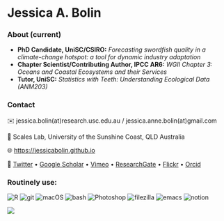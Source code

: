 
 # Jessica A. Bolin  

### About (current)

- **PhD Candidate, UniSC/CSIRO:** _Forecasting swordfish quality in a climate-change hotspot: a tool for dynamic industry adaptation_
- **Chapter Scientist/Contributing Author, IPCC AR6:** _WGII Chapter 3: Oceans and Coastal Ecosystems and their Services_
- **Tutor, UniSC:** _Statistics with Teeth: Understanding Ecological Data (ANM203)_

### Contact

✉️ jessica.bolin(at)research.usc.edu.au / jessica.anne.bolin(at)gmail.com

📍 Scales Lab, University of the Sunshine Coast, QLD Australia

🌐 https://jessicabolin.github.io

🤝 [Twitter](http://www.twitter.com/jessieabolin) • [Google Scholar](https://scholar.google.com.au/citations?user=ahZht6IAAAAJ&hl=en) • [Vimeo](https://vimeo.com/jessicabolin) • [ResearchGate](https://www.researchgate.net/profile/Jessica-Bolin-3) • [Flickr](https://www.flickr.com/photos/197049277@N08/) • [Orcid](https://orcid.org/0000-0002-9868-7511) 

### Routinely use:
![R](https://img.shields.io/badge/R-000000?style=for-the-badge&logo=R&logoColor=white)
![git](https://img.shields.io/badge/git-000000?style=for-the-badge&logo=git&logoColor=white)
![macOS](https://img.shields.io/badge/macOS-000000?style=for-the-badge&logo=apple&logoColor=white)
![bash](https://img.shields.io/badge/zsh-000000?style=for-the-badge&logo=gnubash&logoColor=white)
![Photoshop](https://img.shields.io/badge/Illustrator-000000?style=for-the-badge&logo=Adobe%20Illustrator&logoColor=white)
![filezilla](https://img.shields.io/badge/Filezilla-000000?style=for-the-badge&logo=filezilla&logoColor=white)
![emacs](https://img.shields.io/badge/emacs-000000?style=for-the-badge&logo=gnuemacs&logoColor=white)
![notion](https://img.shields.io/badge/Notion-000000?style=for-the-badge&logo=notion&logoColor=white)


![](https://hit.yhype.me/github/profile?user_id=37993300)


